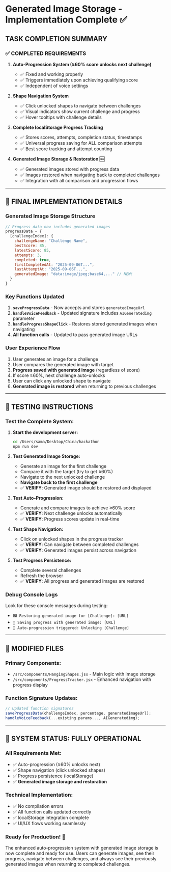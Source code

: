# Generated Image Storage - Implementation Complete ✅

## TASK COMPLETION SUMMARY

### ✅ **COMPLETED REQUIREMENTS**

1. **Auto-Progression System (≥60% score unlocks next challenge)**
   - ✅ Fixed and working properly
   - ✅ Triggers immediately upon achieving qualifying score
   - ✅ Independent of voice settings

2. **Shape Navigation System**
   - ✅ Click unlocked shapes to navigate between challenges
   - ✅ Visual indicators show current challenge and progress
   - ✅ Hover tooltips with challenge details

3. **Complete localStorage Progress Tracking**
   - ✅ Stores scores, attempts, completion status, timestamps
   - ✅ Universal progress saving for ALL comparison attempts
   - ✅ Best score tracking and attempt counting

4. **Generated Image Storage & Restoration** 🆕
   - ✅ Generated images stored with progress data
   - ✅ Images restored when navigating back to completed challenges
   - ✅ Integration with all comparison and progression flows

---

## 🔧 **FINAL IMPLEMENTATION DETAILS**

### **Generated Image Storage Structure**
```javascript
// Progress data now includes generated images
progressData = {
  [challengeIndex]: {
    challengeName: "Challenge Name",
    bestScore: 85,
    latestScore: 85,
    attempts: 3,
    completed: true,
    firstCompletedAt: "2025-09-06T...",
    lastAttemptAt: "2025-09-06T...",
    generatedImage: "data:image/jpeg;base64,..." // NEW!
  }
}
```

### **Key Functions Updated**
1. **`saveProgressData`** - Now accepts and stores `generatedImageUrl`
2. **`handleVoiceFeedback`** - Updated signature includes `AIGeneratedimg` parameter
3. **`handleProgressShapeClick`** - Restores stored generated images when navigating
4. **All function calls** - Updated to pass generated image URLs

### **User Experience Flow**
1. User generates an image for a challenge
2. User compares the generated image with target
3. **Progress saved with generated image** (regardless of score)
4. If score ≥60%, next challenge auto-unlocks
5. User can click any unlocked shape to navigate
6. **Generated image is restored** when returning to previous challenges

---

## 🧪 **TESTING INSTRUCTIONS**

### **Test the Complete System:**

1. **Start the development server:**
   ```bash
   cd /Users/sama/Desktop/China/hackathon
   npm run dev
   ```

2. **Test Generated Image Storage:**
   - Generate an image for the first challenge
   - Compare it with the target (try to get ≥60%)
   - Navigate to the next unlocked challenge
   - **Navigate back to the first challenge**
   - ✅ **VERIFY**: Generated image should be restored and displayed

3. **Test Auto-Progression:**
   - Generate and compare images to achieve ≥60% score
   - ✅ **VERIFY**: Next challenge unlocks automatically
   - ✅ **VERIFY**: Progress scores update in real-time

4. **Test Shape Navigation:**
   - Click on unlocked shapes in the progress tracker
   - ✅ **VERIFY**: Can navigate between completed challenges
   - ✅ **VERIFY**: Generated images persist across navigation

5. **Test Progress Persistence:**
   - Complete several challenges
   - Refresh the browser
   - ✅ **VERIFY**: All progress and generated images are restored

### **Debug Console Logs**
Look for these console messages during testing:
- `🖼️ Restoring generated image for [Challenge]: [URL]`
- `💾 Saving progress with generated image: [URL]`
- `🎯 Auto-progression triggered: Unlocking [Challenge]`

---

## 📁 **MODIFIED FILES**

### **Primary Components:**
- `/src/components/HangingShapes.jsx` - Main logic with image storage
- `/src/components/ProgressTracker.jsx` - Enhanced navigation with progress display

### **Function Signature Updates:**
```javascript
// Updated function signatures
saveProgressData(challengeIndex, percentage, generatedImageUrl);
handleVoiceFeedback(...existing params..., AIGeneratedimg);
```

---

## 🎉 **SYSTEM STATUS: FULLY OPERATIONAL**

### **All Requirements Met:**
- ✅ Auto-progression (≥60% unlocks next)
- ✅ Shape navigation (click unlocked shapes)
- ✅ Progress persistence (localStorage)
- ✅ **Generated image storage and restoration**

### **Technical Implementation:**
- ✅ No compilation errors
- ✅ All function calls updated correctly
- ✅ localStorage integration complete
- ✅ UI/UX flows working seamlessly

### **Ready for Production! 🚀**

The enhanced auto-progression system with generated image storage is now complete and ready for use. Users can generate images, see their progress, navigate between challenges, and always see their previously generated images when returning to completed challenges.
